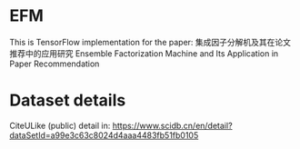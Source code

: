 # EFM
This is TensorFlow implementation for the paper: 集成因子分解机及其在论文推荐中的应用研究 Ensemble Factorization Machine and Its Application in Paper Recommendation
# Dataset details
CiteULike (public)
detail in: https://www.scidb.cn/en/detail?dataSetId=a99e3c63c8024d4aaa4483fb51fb0105
